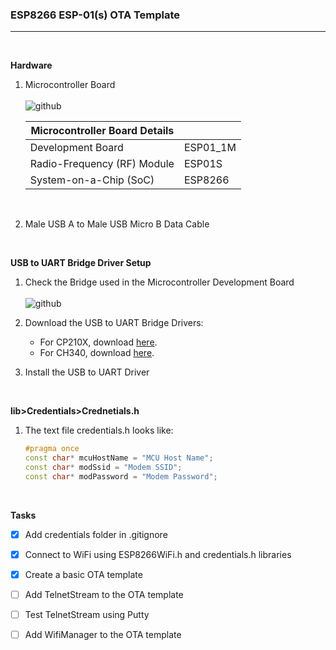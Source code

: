 ### **ESP8266 ESP-01(s) OTA Template**

---
<br  />

**Hardware**
1. Microcontroller Board
    <br  />
    <br  />
    ![github](https://raw.githubusercontent.com/lorenzmiranda05/EspOtaEsp01Template/main/Assets/Images/Esp01.jpg)

    | Microcontroller Board Details | | 
    | - | - | 
    | Development Board | ESP01_1M |
    | Radio-Frequency (RF) Module | ESP01S |
    | System-on-a-Chip (SoC) | ESP8266 |
    <br  />
1. Male USB A to Male USB Micro B Data Cable

<br  />

**USB to UART Bridge Driver Setup**
1. Check the Bridge used in the Microcontroller Development Board
    <br  />
    <br  />
    ![github](https://raw.githubusercontent.com/lorenzmiranda05/EspOtaEsp01Template/main/Assets/Images/USB%20to%20UART%20Bridge.jpg)  

1. Download the USB to UART Bridge Drivers:
    * For CP210X, download [here][CP210X Driver].
    * For CH340, download [here][CH340 Driver].
1. Install the USB to UART Driver

<br  />

**lib>Credentials>Crednetials.h**
1. The text file credentials.h looks like:
    ```c++
    #pragma once
    const char* mcuHostName = "MCU Host Name";
    const char* modSsid = "Modem SSID";
    const char* modPassword = "Modem Password";
    ```


<br  />

**Tasks**
* [x] Add credentials folder in .gitignore
* [x] Connect to WiFi using ESP8266WiFi.h and credentials.h libraries
* [x] Create a basic OTA template
* [ ] Add TelnetStream to the OTA template
* [ ] Test TelnetStream using Putty
* [ ] Add WifiManager to the OTA template


<!-- Reusable and Invisible URL Definitions  -->
[Github]: https://github.com
[CP210X Driver]: https://www.silabs.com/developers/usb-to-uart-bridge-vcp-drivers?tab=downloads
[CH340 Driver]: http://www.wch-ic.com/downloads/CH341SER_ZIP.html